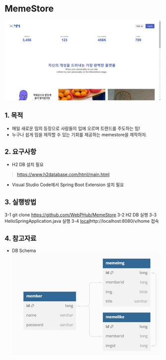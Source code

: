 # MemeStore
![memestore 예시자료](ex-memestore.gif "MemeStore 예시 이미지")

## 1. 목적
  - 매일 새로운 밈의 등장으로 사람들의 입에 오르며 트렌드를 주도하는 밈!
  - 누구나 쉽게 밈을 제작할 수 있는 기회를 제공하는 memestore을 제작하자.

## 2. 요구사항
  - H2 DB 설치 필요
  > https://www.h2database.com/html/main.html
  - Visual Studio Code에서 Spring Boot Extension 설치 필요
    
## 3. 실행방법
  3-1 git clone https://github.com/WebPHub/MemeStore
  3-2 H2 DB 실행
  3-3 HelloSpringApplication.java 실행
  3-4 [local](http://localhost:8080/v/home)http://localhost:8080/v/home 접속

## 4. 참고자료
  - DB Schema
    ![memestore db schema](db_schema.jpg "MemeStore DB Schema")
